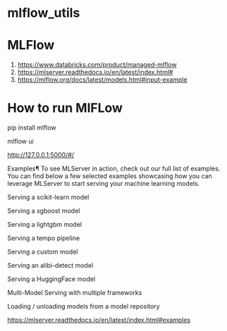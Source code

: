 # mlflow_utils

# MLFlow 

1. https://www.databricks.com/product/managed-mlflow
2. https://mlserver.readthedocs.io/en/latest/index.html#
3. https://mlflow.org/docs/latest/models.html#input-example


# How to run MlFLow

pip install mlflow

mlflow ui

http://127.0.0.1:5000/#/

Examples¶
To see MLServer in action, check out our full list of examples. You can find below a few selected examples showcasing how you can leverage MLServer to start serving your machine learning models.

Serving a scikit-learn model

Serving a xgboost model

Serving a lightgbm model

Serving a tempo pipeline

Serving a custom model

Serving an alibi-detect model

Serving a HuggingFace model

Multi-Model Serving with multiple frameworks

Loading / unloading models from a model repository

https://mlserver.readthedocs.io/en/latest/index.html#examples
